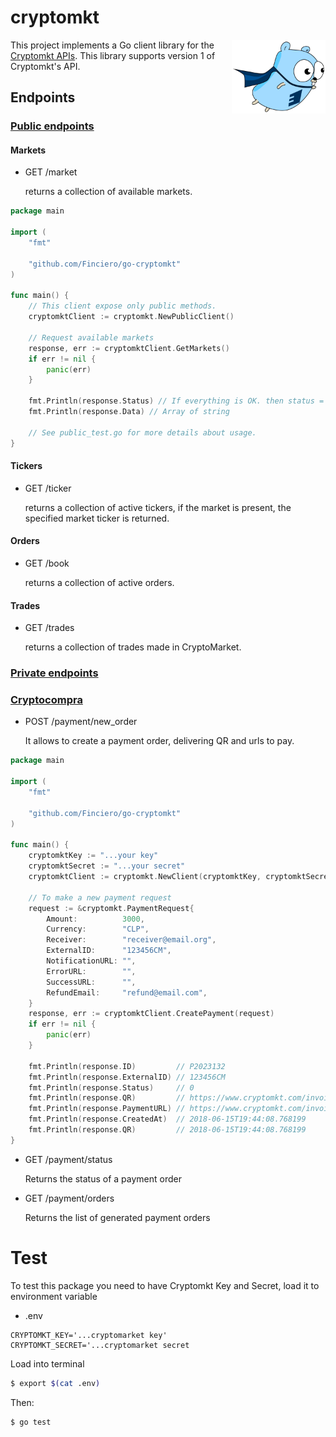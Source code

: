 # cryptomkt

<img align="right" width="150" src="gopher.png">


This project implements a Go client library for the [Cryptomkt APIs](https://developers.cryptomkt.com).
This library supports version 1 of Cryptomkt's API.

## Endpoints

### [Public endpoints](https://developers.cryptomkt.com/es/?shell#endpoints-publicos)

#### Markets

- GET /market

   returns a collection of available markets.


```go
package main

import (
	"fmt"

	"github.com/Finciero/go-cryptomkt"
)

func main() {
	// This client expose only public methods.
	cryptomktClient := cryptomkt.NewPublicClient()

	// Request available markets
	response, err := cryptomktClient.GetMarkets()
	if err != nil {
		panic(err)
	}

	fmt.Println(response.Status) // If everything is OK. then status = success
	fmt.Println(response.Data) // Array of string

	// See public_test.go for more details about usage.
}

```

#### Tickers

- GET /ticker

   returns a collection of active tickers, if the market is present, the specified market ticker is returned.

#### Orders

- GET /book

   returns a collection of active orders.

#### Trades

- GET /trades

   returns a collection of trades made in CryptoMarket.


### [Private endpoints](https://developers.cryptomkt.com/es/?shell#endpoints-autenticados)

### [Cryptocompra](https://developers.cryptomkt.com/es/?shell#cryptocompra)

- POST /payment/new_order

   It allows to create a payment order, delivering QR and urls to pay.

```go
package main

import (
	"fmt"

	"github.com/Finciero/go-cryptomkt"
)

func main() {
	cryptomktKey := "...your key"
	cryptomktSecret := "...your secret"
	cryptomktClient := cryptomkt.NewClient(cryptomktKey, cryptomktSecret)

	// To make a new payment request
	request := &cryptomkt.PaymentRequest{
		Amount:          3000,
		Currency:        "CLP",
		Receiver:        "receiver@email.org",
		ExternalID:      "123456CM",
		NotificationURL: "",
		ErrorURL:        "",
		SuccessURL:      "",
		RefundEmail:     "refund@email.com",
	}
	response, err := cryptomktClient.CreatePayment(request)
	if err != nil {
		panic(err)
	}

	fmt.Println(response.ID)         // P2023132
	fmt.Println(response.ExternalID) // 123456CM
	fmt.Println(response.Status)     // 0
	fmt.Println(response.QR)         // https://www.cryptomkt.com/invoice/P2023132.png
	fmt.Println(response.PaymentURL) // https://www.cryptomkt.com/invoice/P2023132/xToY232aheSt8F?lang=en
	fmt.Println(response.CreatedAt)  // 2018-06-15T19:44:08.768199
	fmt.Println(response.QR)         // 2018-06-15T19:44:08.768199
}

```

- GET /payment/status

   Returns the status of a payment order

- GET /payment/orders

   Returns the list of generated payment orders


# Test

To test this package you need to have Cryptomkt Key and Secret, load it to environment variable

- .env

```
CRYPTOMKT_KEY='...cryptomarket key'
CRYPTOMKT_SECRET='...cryptomarket secret
```

Load into terminal

```sh
$ export $(cat .env)
```


Then:

```sh
$ go test
```